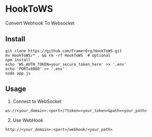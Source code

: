 # HookToWS

Convert Webhook To Websocket

## Install

```shell
git clone https://github.com/FramerOrg/HookToWS.git
mv HookToWS/* . && rm -rf HookToWS  # optional
npm install
echo 'WS_AUTH_TOKEN=your_secure_token_here' >> '.env'
echo 'PORT=8080' >> '.env'
node app.js
```

## Usage

1. Connect to WebSocket

```plaintext
ws://<your_domain>:<port>/?token=<your_token>&path=<your_path>
```

2. Use WebHook

```plaintext
http://<your_domain>:<port>/webhook/<your_path>
```
